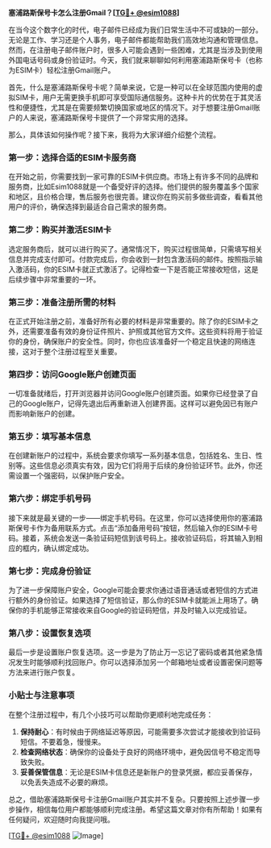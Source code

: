 **塞浦路斯保号卡怎么注册Gmail？[[TG💪+ @esim1088](https://t.me/s/esim1088)]**

在当今这个数字化的时代，电子邮件已经成为我们日常生活中不可或缺的一部分。无论是工作、学习还是个人事务，电子邮件都能帮助我们高效地沟通和管理信息。然而，在注册电子邮件账户时，很多人可能会遇到一些困难，尤其是当涉及到使用外国电话号码或身份验证时。今天，我们就来聊聊如何利用塞浦路斯保号卡（也称为ESIM卡）轻松注册Gmail账户。

首先，什么是塞浦路斯保号卡呢？简单来说，它是一种可以在全球范围内使用的虚拟SIM卡，用户无需更换手机即可享受国际通信服务。这种卡片的优势在于其灵活性和便捷性，尤其是在需要频繁切换国家或地区的情况下。对于想要注册Gmail账户的人来说，塞浦路斯保号卡提供了一个非常实用的选择。

那么，具体该如何操作呢？接下来，我将为大家详细介绍整个流程。

### 第一步：选择合适的ESIM卡服务商

在开始之前，你需要找到一家可靠的ESIM卡供应商。市场上有许多不同的品牌和服务商，比如Esim1088就是一个备受好评的选择。他们提供的服务覆盖多个国家和地区，且价格合理，售后服务也很完善。建议你在购买前多做些调查，看看其他用户的评价，确保选择到最适合自己需求的服务商。

### 第二步：购买并激活ESIM卡

选定服务商后，就可以进行购买了。通常情况下，购买过程很简单，只需填写相关信息并完成支付即可。付款完成后，你会收到一封包含激活码的邮件。按照指示输入激活码，你的ESIM卡就正式激活了。记得检查一下是否能正常接收短信，这是后续步骤中非常重要的一环。

### 第三步：准备注册所需的材料

在正式开始注册之前，准备好所有必要的材料是非常重要的。除了你的ESIM卡之外，还需要准备有效的身份证件照片、护照或其他官方文件。这些资料将用于验证你的身份，确保账户的安全性。同时，你也应该准备好一个稳定且快速的网络连接，这对于整个注册过程至关重要。

### 第四步：访问Google账户创建页面

一切准备就绪后，打开浏览器并访问Google账户创建页面。如果你已经登录了自己的Google账户，记得先退出后再重新进入创建界面。这样可以避免因已有账户而影响新账户的创建。

### 第五步：填写基本信息

在创建新账户的过程中，系统会要求你填写一系列基本信息，包括姓名、生日、性别等。这些信息必须真实有效，因为它们将用于后续的身份验证环节。此外，你还需设置一个强密码，以保护账户安全。

### 第六步：绑定手机号码

接下来就是最关键的一步——绑定手机号码。在这里，你可以选择使用你的塞浦路斯保号卡作为备用联系方式。点击“添加备用号码”按钮，然后输入你的ESIM卡号码。接着，系统会发送一条验证码短信到该号码上。接收验证码后，将其输入到相应的框内，确认绑定成功。

### 第七步：完成身份验证

为了进一步保障账户安全，Google可能会要求你通过语音通话或者短信的方式进行额外的身份验证。如果选择了短信验证，那么你的ESIM卡就能派上用场了。确保你的手机能够正常接收来自Google的验证码短信，并及时输入以完成验证。

### 第八步：设置恢复选项

最后一步是设置账户恢复选项。这一步是为了防止万一忘记了密码或者其他紧急情况发生时能够顺利找回账户。你可以选择添加另一个邮箱地址或者设置密保问题等方法来进行账户恢复。

### 小贴士与注意事项

在整个注册过程中，有几个小技巧可以帮助你更顺利地完成任务：

1. **保持耐心**：有时候由于网络延迟等原因，可能需要多次尝试才能接收到验证码短信。不要着急，慢慢来。
2. **检查网络状态**：确保你的设备处于良好的网络环境中，避免因信号不稳定而导致失败。
3. **妥善保管信息**：无论是ESIM卡信息还是新账户的登录凭据，都应妥善保存，以免丢失造成不必要的麻烦。

总之，借助塞浦路斯保号卡注册Gmail账户其实并不复杂。只要按照上述步骤一步步操作，相信每位用户都能够顺利完成注册。希望这篇文章对你有所帮助！如果有任何疑问，欢迎随时向我提问哦。

[[TG💪+ @esim1088](https://t.me/s/esim1088) ![Image](https://i.postimg.cc/4NQfJmqS/Snipaste-2025-05-13-00-14-12.png)]
